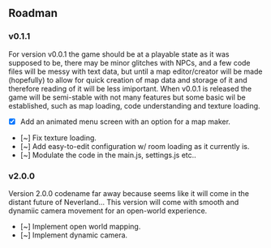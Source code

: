 

## Roadman

### v0.1.1
For version v0.0.1 the game should be at a playable state as it was supposed to be, there may be minor glitches with NPCs, and a few code files will be messy with text data, but until a map editor/creator will be made (hopefully) to allow for quick creation of map data and storage of it and therefore reading of it will be less imiportant.  When v0.0.1 is released the game will be semi-stable with not many features but some basic wil be established, such as map loading, code understanding and texture loading.

- [x] Add an animated menu screen with an option for a map maker.
- [~] Fix texture loading.
- [~] Add easy-to-edit configuration w/ room loading as it currently is.
- [~] Modulate the code in the main.js, settings.js etc..

### v2.0.0
Version 2.0.0 codename far away because seems like it will come in the distant future of Neverland... This version will come with smooth and dynamiic camera movement for an open-world experience.

- [~] Implement open world mapping.
- [~] Implement dynamic camera.